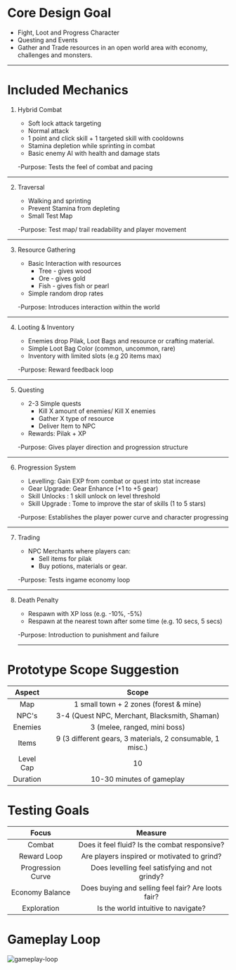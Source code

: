 # Core Design Goal
- Fight, Loot and Progress Character
- Questing and Events
-  Gather and Trade resources
	 in an open world area with economy, challenges and monsters.

___
# Included Mechanics

1. Hybrid Combat
	- Soft lock attack targeting
	- Normal attack
	- 1 point and click skill + 1 targeted skill with cooldowns
	- Stamina depletion while sprinting in combat
	- Basic enemy AI with health and damage stats
	
	-Purpose: Tests the feel of combat and pacing
	
---

2. Traversal
	- Walking and sprinting
	- Prevent Stamina from depleting
	- Small Test Map
	
	-Purpose: Test map/ trail readability and player movement
	
---

3. Resource Gathering
	 - Basic Interaction with resources
		 - Tree - gives wood
		 - Ore - gives gold
		 - Fish - gives fish or pearl
	- Simple random drop rates
	
	-Purpose: Introduces interaction within the world
	
---

4. Looting & Inventory
	- Enemies drop Pilak, Loot Bags and resource or crafting material.
	- Simple Loot Bag Color (common, uncommon, rare)
	- Inventory with limited slots (e.g 20 items max)
	
	-Purpose: Reward feedback loop
	 
---

5.  Questing
	- 2-3 Simple quests
		- Kill X amount of enemies/ Kill X enemies
		- Gather X type of resource
		- Deliver Item to NPC
	- Rewards: Pilak + XP
	
	-Purpose: Gives player direction and progression structure
	
---

6. Progression System
	- Levelling: Gain EXP from combat or quest into stat increase
	- Gear Upgrade: Gear Enhance (+1 to +5 gear)
	- Skill Unlocks : 1 skill unlock on level threshold
	- Skill Upgrade : Tome to improve the star of skills (1 to 5 stars)

	-Purpose: Establishes the player power curve and character progressing
	
---

7. Trading
	-  NPC Merchants where players can:
		- Sell items for pilak
		- Buy potions, materials or gear.
		
	-Purpose: Tests ingame economy loop
	
---

8. Death Penalty
	- Respawn with XP loss (e.g. -10%, -5%)
	- Respawn at the nearest town after some time (e.g. 10 secs, 5 secs)
	
	-Purpose: Introduction to punishment and failure
	
	---
# Prototype Scope Suggestion
|  Aspect   |                           Scope                           |
| :-------: | :-------------------------------------------------------: |
|    Map    |          1 small town + 2 zones (forest & mine)           |
|   NPC's   |       3-4 (Quest NPC, Merchant, Blacksmith, Shaman)       |
|  Enemies  |               3 (melee, ranged, mini boss)                |
|   Items   | 9 (3 different gears, 3 materials, 2 consumable, 1 misc.) |
| Level Cap |                            10                             |
| Duration  |                 10-30 minutes of gameplay                 |

# Testing Goals

|       Focus       |                      Measure                       |
| :---------------: | :------------------------------------------------: |
|      Combat       |   Does it feel fluid? Is the combat responsive?    |
|    Reward Loop    |    Are players inspired or motivated to grind?     |
| Progression Curve |   Does levelling feel satisfying and not grindy?   |
|  Economy Balance  | Does buying and selling feel fair? Are loots fair? |
|    Exploration    |        Is the world intuitive to navigate?         |

# Gameplay Loop
![gameplay-loop](https://github.com/user-attachments/assets/7b738674-b25b-4e75-a453-c79601d56eee)

